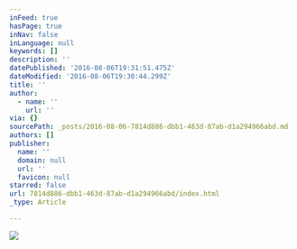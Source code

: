 ```yaml
---
inFeed: true
hasPage: true
inNav: false
inLanguage: null
keywords: []
description: ''
datePublished: '2016-08-06T19:31:51.475Z'
dateModified: '2016-08-06T19:30:44.299Z'
title: ''
author:
  - name: ''
    url: ''
via: {}
sourcePath: _posts/2016-08-06-7814d886-dbb1-463d-87ab-d1a294966abd.md
authors: []
publisher:
  name: ''
  domain: null
  url: ''
  favicon: null
starred: false
url: 7814d886-dbb1-463d-87ab-d1a294966abd/index.html
_type: Article

---
```

![](https://the-grid-user-content.s3-us-west-2.amazonaws.com/72253321-785d-4170-8493-f41773f8c305.png)